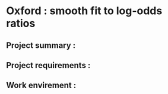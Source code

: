 # Oxford : smooth fit to log-odds ratios

## Project summary :
## Project requirements : 

## Work envirement : 